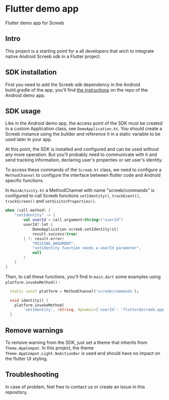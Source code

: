 # Flutter demo app

Flutter demo app for Screeb

## Intro

This project is a starting point for a all developers that wich to integrate native Android Screeb sdk
in a Flutter project.

## SDK installation

First you need to add the Screeb sdk dependency in the Android build.gradle of the app, you'll find 
[the instructions](https://github.com/ScreebApp/DemoAppAndroid) on the repo of the Android demo app. 

## SDK usage

Like in the Android demo app, the access point of the SDK must be created in a custom Application class,
see `DemoApplication.kt`. You should create a Screeb instance using the builder and reference it in a
static variable to be used later in your app.

At this point, the SDK is installed and configured and can be used without any more operation.
But you'll probably need to communicate with it and send tracking information, declaring user's properties
or set user's identity.

To access these commands of the `Screeb.kt` class, we need to configure a `MethodChannel` to configure 
the interface between flutter code and Android specific functions.

In `MainActivity.kt` a MethodChannel with name "screeb/commands" is configured to call Screeb functions
`setIdentity()`, `trackEvent()`, `trackScreen()` and `setVisitorProperties()`.

```kotlin
when (call.method) {
    "setIdentity" -> {
        val userId = call.argument<String>("userId")
        userId?.let {
            DemoApplication.screeb.setIdentity(it)
            result.success(true)
        } ?: result.error(
            "MISSING_ARGUMENT",
            "setIdentity function needs a userId parameter",
            null
        )
    }
}
```

Then, to call these functions, you'll find in `main.dart` some examples using `platform.invokeMethod()` :

```dart
  static const platform = MethodChannel('screeb/commands');

  void identity() {
    platform.invokeMethod(
        'setIdentity', <String, dynamic>{'userId': 'flutter@screeb.app'});
  }
```

## Remove warnings

To remove warning from the SDK, just set a theme that inherits from `Theme.AppCompat`. In this project,
the theme `Theme.AppCompat.Light.NoActionBar` is used and should have no impact on the flutter UI styling.

## Troubleshooting

In case of problem, feel free to contact us or create an issue in this repository.
